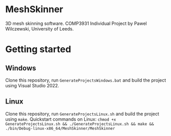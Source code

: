 # MeshSkinner

3D mesh skinning software. COMP3931 Individual Project by Pawel Wilczewski, University of Leeds.

# Getting started

## Windows

Clone this repository, run `GenerateProjectsWindows.bat` and build the project using Visual Studio 2022.

## Linux

Clone this repository, run `GenerateProjectsLinux.sh` and build the project using `make`.
Quickstart commands on Linux: `chmod +x GenerateProjectsLinux.sh && ./GenerateProjectsLinux.sh && make && ./bin/Debug-linux-x86_64/MeshSkinner/MeshSkinner`
